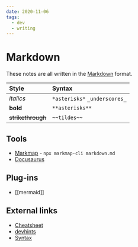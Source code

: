 ```yaml
---
date: 2020-11-06
tags:
  - dev
  - writing
---
```


# Markdown

These notes are all written in the [Markdown](https://de.wikipedia.org/wiki/Markdown) format.

| Style     | Syntax   |
| :------------- | :------------- |
| _italics_      | `*asterisks*` `_underscores_`   |
| **bold** | `**asterisks**` |
| ~~strikethrough~~ | `~~tildes~~` |

## Tools
- [Markmap](https://markmap.js.org/) - `npx markmap-cli markdown.md`
- [Docusaurus](https://docusaurus.io/)

## Plug-ins
- [[mermaid]]
## External links
- [Cheatsheet](https://github.com/adam-p/markdown-here/wiki/Markdown-Cheatsheet)
- [devhints](https://devhints.io/markdown)
- [Syntax](https://daringfireball.net/projects/markdown/syntax)
